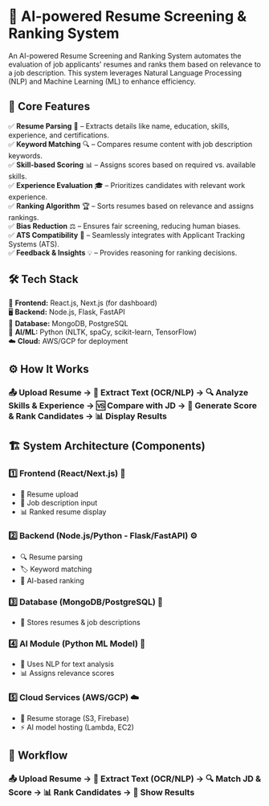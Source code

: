 # 🚀 AI-powered Resume Screening & Ranking System
An AI-powered Resume Screening and Ranking System automates the evaluation of job applicants' resumes and ranks them based on relevance to a job description. This system leverages Natural Language Processing (NLP) and Machine Learning (ML) to enhance efficiency.

## 🎯 Core Features
✅ **Resume Parsing** 📝 – Extracts details like name, education, skills, experience, and certifications. <br>
✅ **Keyword Matching** 🔍 – Compares resume content with job description keywords. <br>
✅ **Skill-based Scoring** 📊 – Assigns scores based on required vs. available skills. <br>
✅ **Experience Evaluation** 🎓 – Prioritizes candidates with relevant work experience. <br>
✅ **Ranking Algorithm** 🏆 – Sorts resumes based on relevance and assigns rankings. <br>
✅ **Bias Reduction** ⚖️ – Ensures fair screening, reducing human biases. <br>
✅ **ATS Compatibility** 🔄 – Seamlessly integrates with Applicant Tracking Systems (ATS). <br>
✅ **Feedback & Insights** 💡 – Provides reasoning for ranking decisions.

## 🛠️ Tech Stack
🎨 **Frontend:** React.js, Next.js (for dashboard) <br>
🖥 **Backend:** Node.js, Flask, FastAPI <br>
💾 **Database:** MongoDB, PostgreSQL <br>
🧠 **AI/ML:** Python (NLTK, spaCy, scikit-learn, TensorFlow) <br>
☁️ **Cloud:** AWS/GCP for deployment <br>

## ⚙️ How It Works
### 📤 Upload Resume → 📝 Extract Text (OCR/NLP) → 🔍 Analyze Skills & Experience → 🆚 Compare with JD → 🎯 Generate Score & Rank Candidates → 📊 Display Results

## 🏗️ System Architecture (Components)
### 1️⃣ Frontend (React/Next.js) 🎨
- 📎 Resume upload
- 🏢 Job description input
- 📊 Ranked resume display
  
### 2️⃣ Backend (Node.js/Python - Flask/FastAPI) ⚙️
- 🔍 Resume parsing
- 🏷 Keyword matching
- 🧠 AI-based ranking

### 3️⃣ Database (MongoDB/PostgreSQL) 💾
- 📂 Stores resumes & job descriptions

### 4️⃣ AI Module (Python ML Model) 🧠
- 📑 Uses NLP for text analysis
- 📊 Assigns relevance scores

### 5️⃣ Cloud Services (AWS/GCP) ☁️
- 📁 Resume storage (S3, Firebase)
- ⚡ AI model hosting (Lambda, EC2)

## 🔄 Workflow
### 📤 Upload Resume → 📝 Extract Text (OCR/NLP) → 🔍 Match JD & Score → 📊 Rank Candidates → 🎯 Show Results
